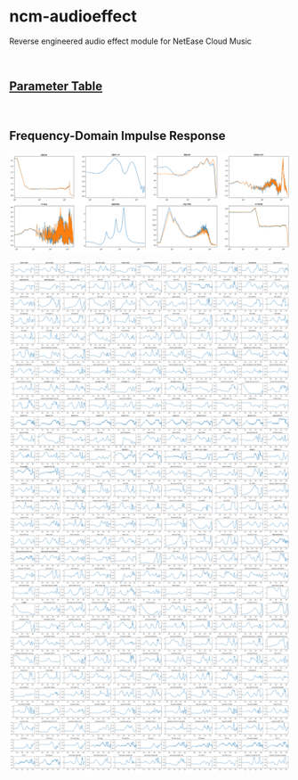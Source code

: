 # ncm-audioeffect
Reverse engineered audio effect module for NetEase Cloud Music

<br>

## [Parameter Table](https://htmlpreview.github.io/?https://github.com/AllenHeartcore/audioeffect-ncm/blob/main/_dev/demo/param_table.html)

<br>

## Frequency-Domain Impulse Response

![fresp_plot_efx](_dev/demo/fresp_plot_efx.png)

![fresp_plot_device](_dev/demo/fresp_plot_device.png)
